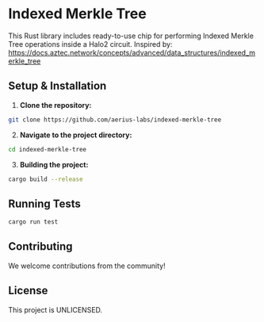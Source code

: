 # Indexed Merkle Tree

This Rust library includes ready-to-use chip for performing Indexed Merkle Tree operations inside a Halo2 circuit.
Inspired by: https://docs.aztec.network/concepts/advanced/data_structures/indexed_merkle_tree

## Setup & Installation

1. **Clone the repository:**

```bash
git clone https://github.com/aerius-labs/indexed-merkle-tree
```

2. **Navigate to the project directory:**

```bash
cd indexed-merkle-tree
```

3. **Building the project:**

```bash
cargo build --release
```

## Running Tests

```bash
cargo run test
```

## Contributing

We welcome contributions from the community!

## License

This project is UNLICENSED.
